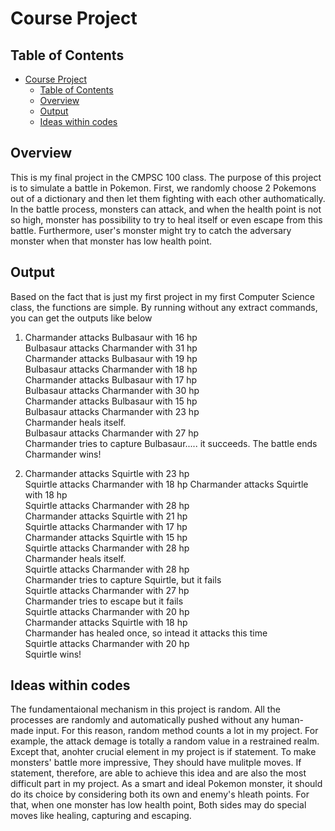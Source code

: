 # Course Project



## Table of Contents

- [Course Project](#course-project)
  - [Table of Contents](#table-of-contents)
  - [Overview](#overview)
  - [Output](#output)
  - [Ideas within codes](#ideas-within-codes)



## Overview
This is my final project in the CMPSC 100 class. The purpose of this project is to simulate a battle in Pokemon. First, we randomly choose 2 Pokemons out of a dictionary and then let them fighting with each other authomatically. In the battle process, monsters can attack, and when the health point is not so high, monster has possibility to try to heal itself or even escape from this battle. Furthermore, user's monster might try to catch the adversary monster when that monster has low health point.
## Output

Based on the fact that is just my first project in my first Computer Science class, the functions are simple. By running without any extract commands, you can get the outputs like below

1. Charmander attacks Bulbasaur with 16 hp  
Bulbasaur attacks Charmander with 31 hp  
Charmander attacks Bulbasaur with 19 hp  
Bulbasaur attacks Charmander with 18 hp  
Charmander attacks Bulbasaur with 17 hp  
Bulbasaur attacks Charmander with 30 hp  
Charmander attacks Bulbasaur with 15 hp  
Bulbasaur attacks Charmander with 23 hp  
Charmander heals itself.  
Bulbasaur attacks Charmander with 27 hp  
Charmander tries to capture Bulbasaur..... it succeeds. The battle ends  
Charmander wins!  


2. Charmander attacks Squirtle with 23 hp  
Squirtle attacks Charmander with 18 hp 
Charmander attacks Squirtle with 18 hp  
Squirtle attacks Charmander with 28 hp  
Charmander attacks Squirtle with 21 hp  
Squirtle attacks Charmander with 17 hp  
Charmander attacks Squirtle with 15 hp  
Squirtle attacks Charmander with 28 hp  
Charmander heals itself.  
Squirtle attacks Charmander with 28 hp  
Charmander tries to capture Squirtle, but it fails  
Squirtle attacks Charmander with 27 hp  
Charmander tries to escape but it fails  
Squirtle attacks Charmander with 20 hp  
Charmander attacks Squirtle with 18 hp   
Charmander has healed once, so intead it attacks this time   
Squirtle attacks Charmander with 20 hp  
Squirtle wins!  





## Ideas within codes

The fundamentaional mechanism in this project is random. All the processes are randomly and automatically pushed without any human-made input. For this reason, random method counts a lot in my project. For example, the attack demage is totally a random value in a restrained realm. Except that, anohter crucial element in my project is if statement. To make monsters' battle more impressive, They should have mulitple moves. If statement, therefore, are able to achieve this idea and are also the most difficult part in my project. As a smart and ideal Pokemon monster, it should do its choice by considering both its own and enemy's hleath points. For that, when one monster has low health point, Both sides may do special moves like healing, capturing and escaping.




